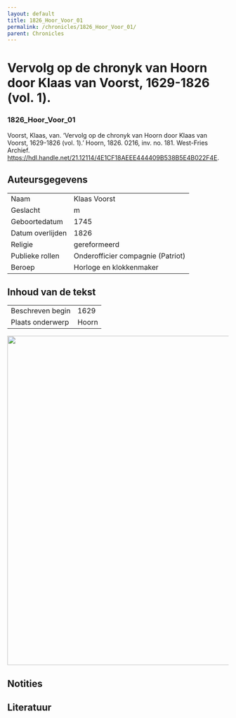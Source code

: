```yaml
---
layout: default
title: 1826_Hoor_Voor_01
permalink: /chronicles/1826_Hoor_Voor_01/
parent: Chronicles
--- 
```



# Vervolg op de chronyk van Hoorn door Klaas van Voorst, 1629-1826 (vol. 1). 

### 1826_Hoor_Voor_01 

Voorst, Klaas, van. ‘Vervolg op de chronyk van Hoorn door Klaas van Voorst, 1629-1826 (vol. 1).’ Hoorn, 1826. 0216, inv. no. 181. West-Fries Archief. https://hdl.handle.net/21.12114/4E1CF18AEEE444409B538B5E4B022F4E. 

## Auteursgegevens 

| | | 
| --------------- | --------------- | 
| Naam | Klaas Voorst | 
| Geslacht | m | 
| Geboortedatum | 1745 | 
| Datum overlijden | 1826 | 
| Religie | gereformeerd | 
| Publieke rollen | Onderofficier compagnie (Patriot) | 
| Beroep | Horloge en klokkenmaker  | 

## Inhoud van de tekst 

| | | 
| --------------- | --------------- | 
| Beschreven begin | 1629 | 
| Plaats onderwerp | Hoorn | 

[<img src="..\..\barplots_chronicles\1826_Hoor_Voor_01.jpg" width="750"/>](..\..\barplots_chronicles\1826_Hoor_Voor_01.jpg) 

## Notities 

## Literatuur 

